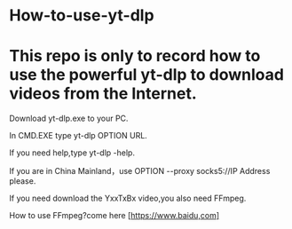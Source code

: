 # How-to-use-yt-dlp

# This repo is only to record how to use the powerful yt-dlp to download videos from the Internet.

Download yt-dlp.exe to your PC.

In CMD.EXE type yt-dlp OPTION URL.

If you need help,type yt-dlp -help.

If you are in China Mainland，use OPTION --proxy socks5://IP Address please.

If you need download the YxxTxBx video,you also need FFmpeg. 

How to use FFmpeg?come here [https://www.baidu,com]
